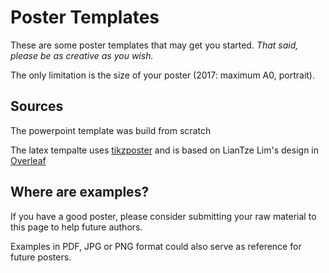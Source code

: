 # Poster Templates #
These are some poster templates that may get you started. 
*That said, please be as creative as you wish.*

The only limitation is the size of your poster (2017: maximum A0, portrait).

## Sources
The powerpoint template was build from scratch

The latex tempalte uses [tikzposter](https://www.ctan.org/pkg/tikzposter) and is based on
LianTze Lim's design in [Overleaf](https://www.overleaf.com/latex/templates/sample-tikzposter-poster-portrait/jfffnxhjdpgn#.WU0sbGiLSUk)

## Where are examples?
If you have a good poster, please consider submitting your raw material to this page to help future authors. 

Examples in PDF, JPG or PNG format could also serve as reference for future posters.

